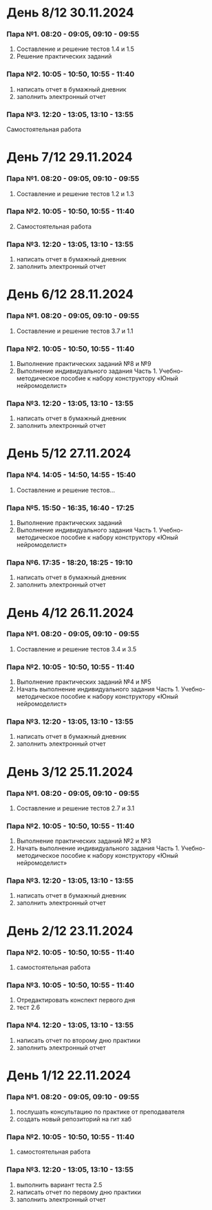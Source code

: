 # День 8/12 30.11.2024
### Пара №1. 08:20 - 09:05, 09:10 - 09:55
1. Составление и решение тестов 1.4 и 1.5
2. Решение практических заданий
### Пара №2. 10:05 - 10:50, 10:55 - 11:40
1. написать отчет в бумажный дневник
2. заполнить электронный отчет
### Пара №3. 12:20 - 13:05, 13:10 - 13:55
Самостоятельная работа

# День 7/12 29.11.2024
### Пара №1. 08:20 - 09:05, 09:10 - 09:55
1. Составление и решение тестов 1.2 и 1.3
### Пара №2. 10:05 - 10:50, 10:55 - 11:40
2. Самостоятельная работа
### Пара №3. 12:20 - 13:05, 13:10 - 13:55
1. написать отчет в бумажный дневник
2. заполнить электронный отчет

# День 6/12 28.11.2024
### Пара №1. 08:20 - 09:05, 09:10 - 09:55
1. Составление и решение тестов 3.7 и 1.1
### Пара №2. 10:05 - 10:50, 10:55 - 11:40
1. Выполнение практических заданий №8 и №9
2. Выполнение индивидуального задания Часть 1. Учебно-методическое пособие к набору конструктору «Юный нейромоделист»
### Пара №3. 12:20 - 13:05, 13:10 - 13:55
1. написать отчет в бумажный дневник
2. заполнить электронный отчет

# День 5/12 27.11.2024
### Пара №4. 14:05 - 14:50, 14:55 - 15:40
1. Составление и решение тестов...
### Пара №5. 15:50 - 16:35, 16:40 - 17:25
1. Выполнение практических заданий 
2. Выполнение индивидуального задания Часть 1. Учебно-методическое пособие к набору конструктору «Юный нейромоделист»
### Пара №6. 17:35 - 18:20, 18:25 - 19:10
1. написать отчет в бумажный дневник
2. заполнить электронный отчет


# День 4/12 26.11.2024
### Пара №1. 08:20 - 09:05, 09:10 - 09:55
1. Составление и решение тестов 3.4 и 3.5
### Пара №2. 10:05 - 10:50, 10:55 - 11:40
1. Выполнение практических заданий №4 и №5
2. Начать выполнение индивидуального задания Часть 1. Учебно-методическое пособие к набору конструктору «Юный нейромоделист»
### Пара №3. 12:20 - 13:05, 13:10 - 13:55
1. написать отчет в бумажный дневник
2. заполнить электронный отчет

# День 3/12 25.11.2024
### Пара №1. 08:20 - 09:05, 09:10 - 09:55
1. Составление и решение тестов 2.7 и 3.1
### Пара №2. 10:05 - 10:50, 10:55 - 11:40
1. Выполнение практических заданий №2 и №3
2. Начать выполнение индивидуального задания Часть 1. Учебно-методическое пособие к набору конструктору «Юный нейромоделист»
### Пара №3. 12:20 - 13:05, 13:10 - 13:55
1. написать отчет в бумажный дневник
2. заполнить электронный отчет

# День 2/12 23.11.2024
### Пара №2. 10:05 - 10:50, 10:55 - 11:40
1) самостоятельная работа
### Пара №3. 10:05 - 10:50, 10:55 - 11:40
1) Отредактировать конспект первого дня
2) тест 2.6
### Пара №4. 12:20 - 13:05, 13:10 - 13:55
1) написать отчет по второму дню практики
2) заполнить электронный отчет

# День 1/12 22.11.2024
### Пара №1. 08:20 - 09:05, 09:10 - 09:55
1. послушать консультацию по практике от преподавателя
2. создать новый репозиторий на гит хаб
### Пара №2. 10:05 - 10:50, 10:55 - 11:40
1. самостоятельная работа
### Пара №3. 12:20 - 13:05, 13:10 - 13:55
1. выполнить вариант теста 2.5
2. написать отчет по первому дню практики
3. заполнить электронный отчет
